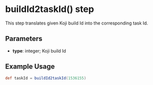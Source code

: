 # buildId2taskId() step

This step translates given Koji build Id into the corresponding task Id.

## Parameters

* **type**: integer; Koji build Id

## Example Usage

```groovy
def taskId = buildId2taskId(1536155)
```
